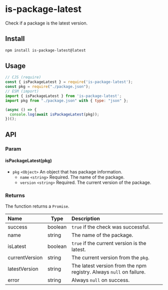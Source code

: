 # is-package-latest
Check if a package is the latest version.

## Install
```bash
npm install is-package-latest@latest
```

## Usage
```js
// CJS (require)
const { isPackageLatest } = require('is-package-latest');
const pkg = require("./package.json");
// ESM (import)
import { isPackageLatest } from 'is-package-latest';
import pkg from "./package.json" with { type: "json" };

(async () => {
  console.log(await isPackageLatest(pkg));
})();
```

## API
### Param
#### isPackageLatest(pkg)
- `pkg` `<Object>` An object that has package information.
  - `name` `<string>` Required. The name of the package.
  - `version` `<string>` Required. The current version of the package.

### Returns
The function returns a `Promise`.

| Name | Type | Description |
| :-- | --- | :-- |
| success | boolean | `true` if the check was successful. |
| name | string | The name of the package. |
| isLatest | boolean | `true` if the current version is the latest. |
| currentVersion | string | The current version from the `pkg`. |
| latestVersion | string | The latest version from the npm registry. Always `null` on failure. |
| error | string | Always `null` on success. |
